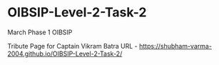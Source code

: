 # OIBSIP-Level-2-Task-2
March Phase 1 OIBSIP

Tribute Page for Captain Vikram Batra
URL - https://shubham-varma-2004.github.io/OIBSIP-Level-2-Task-2/
